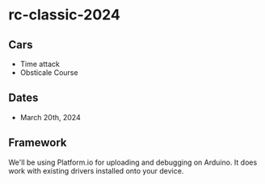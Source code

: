 # rc-classic-2024

## Cars
- Time attack
- Obsticale Course

## Dates
- March 20th, 2024

## Framework
We'll be using Platform.io for uploading and debugging on Arduino. It does work with existing drivers installed onto your device. 
